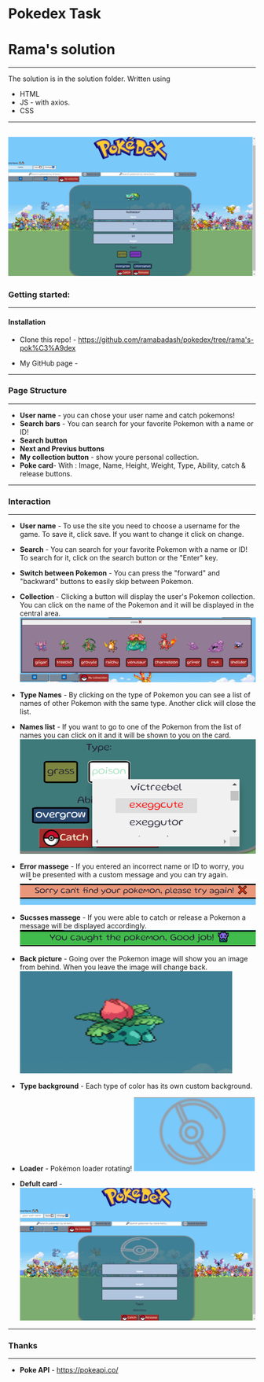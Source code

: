 # Pokedex Task
# Rama's solution
-----
The solution is in the solution folder. Written using

* HTML
* JS - with axios.
* CSS
---- 
![Example](./img/my_app2.png)
----

### Getting started:
----
#### Installation
* Clone this repo! - https://github.com/ramabadash/pokedex/tree/rama's-pok%C3%A9dex


* My GitHub page - 

---
### Page Structure
---
* **User name** - you can chose your user name and catch pokemons!
* **Search bars** - You can search for your favorite Pokemon with a name or ID!
* **Search button** 
* **Next and Previus buttons** 
* **My collection button** - show youre personal collection.
* **Poke card**- With : Image, Name, Height, Weight, Type, Ability, catch & release buttons.

---- 
### Interaction
---
* **User name** - To use the site you need to choose a username for the game. To save it, click save. If you want to change it click on change.
* **Search** - You can search for your favorite Pokemon with a name or ID! To search for it, click on the search button or the "Enter" key.
* **Switch between Pokemon** - You can press the "forward" and "backward" buttons to easily skip between Pokemon.
* **Collection** - Clicking a button will display the user's Pokemon collection. You can click on the name of the Pokemon and it will be displayed in the central area.
![collection_img](./img/collection_img.png)
* **Type Names** - By clicking on the type of Pokemon you can see a list of names of other Pokemon with the same type. Another click will close the list.
* **Names list** - If you want to go to one of the Pokemon from the list of names you can click on it and it will be shown to you on the card.
![namesList_img](./img/names_list.png)

* **Error massege** - If you entered an incorrect name or ID to worry, you will be presented with a custom message and you can try again.
![ERROR_img](./img/error_massege.png)
* **Sucsses massege** - If you were able to catch or release a Pokemon a message will be displayed accordingly.
![Sucsses_img](./img/sucsses_messege.png)

* **Back picture** - Going over the Pokemon image will show you an image from behind. When you leave the image will change back.
![Back_img](./img/back_defult.png)

* **Type background** - Each type of color has its own custom background.
* **Loader** - Pokémon loader rotating!
![Loader_img](./img/loader.png)

* **Defult card** - 
![Defult_img](./img/defult_screen2.png)

---
### Thanks
---
* **Poke API** - https://pokeapi.co/

